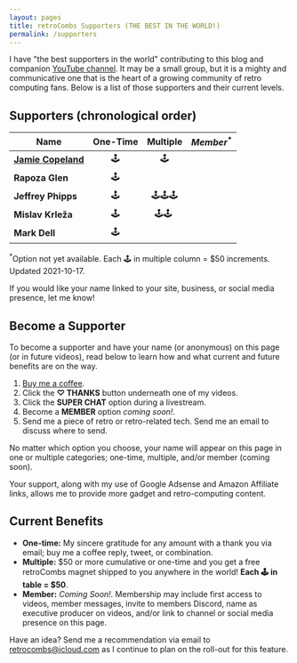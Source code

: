 ```yaml
---
layout: pages
title: retroCombs Supporters (THE BEST IN THE WORLD!)
permalink: /supporters
---
```


<!--
img class="category" src="http://www.stevencombs.com/images/design/about.svg" width="20%" />
-->

I have "the best supporters in the world" contributing to this blog and companion [YouTube channel](https://www.youtube.com/stevencombs). It may be a small group, but it is a mighty and communicative one that is the heart of a growing community of retro computing fans. Below is a list of those supporters and their current levels.

## Supporters (chronological order)

| **Name**           | **One-Time** | **Multiple** | *Member*<sup>*</sup> |
|--------------------|:------------:|:------------:|:--------------------:|
| **[Jamie Copeland](https://twitter.com/slofunk)** |      🕹️      |      🕹️      |                    |
| **Rapoza Glen**    |      🕹️      |              |                      |
| **Jeffrey Phipps** |      🕹️      |   🕹️🕹️🕹️     |                      |
| **Mislav Krleža**  |      🕹️      |   🕹️🕹️  ️    |                      |
| **Mark Dell**      |      🕹️      |              |                      |

<sup>*</sup>Option not yet available. Each 🕹️ in multiple column = $50 increments. Updated 2021-10-17.

If you would like your name linked to your site, business, or social media presence, let me know!

## Become a Supporter

To become a supporter and have your name (or anonymous) on this page (or in future videos), read below to learn how and what current and future benefits are on the way.

1. [Buy me a coffee](https://www.buymeacoffee.com/retrocombs).
2. Click the **♡ THANKS** button underneath one of my videos.
3. Click the **SUPER CHAT** option during a livestream.
4. Become a **MEMBER** option *coming soon!*.
5. Send me a piece of retro or retro-related tech. Send me an email to discuss where to send.

No matter which option you choose, your name will appear on this page in one or multiple categories; one-time, multiple, and/or member (coming soon).

Your support, along with my use of Google Adsense and Amazon Affiliate links, allows me to provide more gadget and retro-computing content.

## Current Benefits

- **One-time:** My sincere gratitude for any amount with a thank you via email; buy me a coffee reply, tweet, or combination.
- **Multiple:** $50 or more cumulative or one-time and you get a free retroCombs magnet shipped to you anywhere in the world! **Each 🕹️ in table = $50**.
- **Member:** *Coming Soon!*. Membership may include first access to videos, member messages, invite to members Discord, name as executive producer on videos, and/or link to channel or social media presence on this page.

Have an idea? Send me a recommendation via email to <retrocombs@icloud.com> as I continue to plan on the roll-out for this feature.

